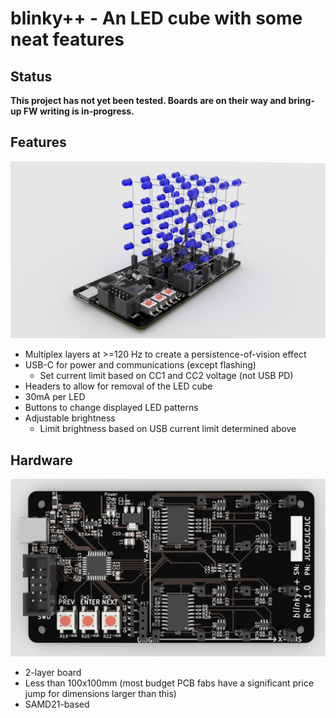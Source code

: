# blinky++ - An LED cube with some neat features

## Status

**This project has not yet been tested.  Boards are on their way and bring-up FW writing is in-progress.**

## Features

![blinky++ full rendering](docs/images/low_withcube.png)

* Multiplex layers at >=120 Hz to create a persistence-of-vision effect
* USB-C for power and communications (except flashing)
    * Set current limit based on CC1 and CC2 voltage (not USB PD)
* Headers to allow for removal of the LED cube
* 30mA per LED
* Buttons to change displayed LED patterns
* Adjustable brightness
    * Limit brightness based on USB current limit determined above

## Hardware

![blinky++ board-only rendering](docs/images/top_nocube.png)

* 2-layer board
* Less than 100x100mm (most budget PCB fabs have a significant price jump for dimensions larger than this)
* SAMD21-based
